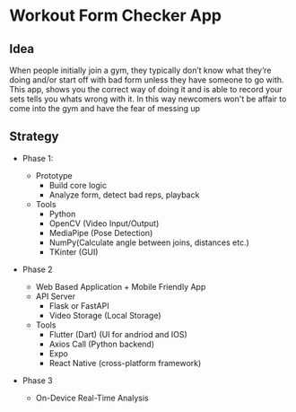 # Workout Form Checker App

## Idea
When people initially join a gym, they typically don’t know what they’re 
doing and/or start off with bad form unless they have someone to go with. This app, shows you 
the correct way of doing it and is able to record your sets tells you whats wrong with it. In this way newcomers won't be affair to come into the gym and have the fear of messing up


## Strategy
- Phase 1:
  - Prototype
    - Build core logic
    - Analyze form, detect bad reps, playback
  - Tools
    - Python
    - OpenCV (Video Input/Output)
    - MediaPipe (Pose Detection)
    - NumPy(Calculate angle between joins, distances etc.)
    - TKinter (GUI)

- Phase 2
  - Web Based Application + Mobile Friendly App
  - API Server
    - Flask or FastAPI
    - Video Storage (Local Storage)
  - Tools
    - Flutter (Dart) (UI for andriod and IOS)
    - Axios Call (Python backend)
    - Expo
    - React Native (cross-platform framework)

- Phase 3
  - On-Device Real-Time Analysis
